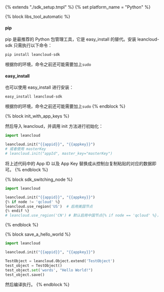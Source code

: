 {% extends "./sdk_setup.tmpl" %}
{% set platform_name = "Python" %}

{% block libs_tool_automatic %}

#### pip

pip 是最推荐的 Python 包管理工具，它是 easy_install 的替代。安装 leancloud-sdk 只需执行以下命令：
```
pip install leancloud-sdk
```
根据你的环境，命令之前还可能需要加上`sudo`

#### easy_install

也可以使用 easy_install 进行安装：
```
easy_install leancloud-sdk
```
根据你的环境，命令之前还可能需要加上`sudo`
{% endblock %}

{% block init_with_app_keys %}

然后导入 leancloud，并调用 init 方法进行初始化：

```python
import leancloud

leancloud.init("{{appid}}", "{{appkey}}")
# 或者使用 masterKey
# leancloud.init("appId", master_key="masterKey")
```
将上述代码中的 App ID 以及 App Key 替换成从控制台复制粘贴的对应的数据即可。
{% endblock %}

{% block sdk_switching_node %}
```python
import leancloud

leancloud.init("{{appid}}", "{{appkey}}")
{% if node != 'qcloud' %}
leancloud.use_region('US')  # 启用美国节点
{% endif %}
# leancloud.use_region('CN') # 默认启用中国节点{% if node == 'qcloud' %}，目前仅支持中国节点。{% endif %}
```
{% endblock %}

{% block save_a_hello_world %}
```python
import leancloud

leancloud.init("{{appid}}", "{{appkey}}")

TestObject = leancloud.Object.extend('TestObject')
test_object = TestObject()
test_object.set('words', "Hello World!")
test_object.save()
```

然后编译执行。
{% endblock %}
